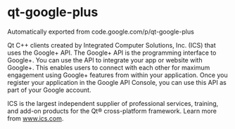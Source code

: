# qt-google-plus
Automatically exported from code.google.com/p/qt-google-plus

Qt C++ clients created by Integrated Computer Solutions, Inc. (ICS) that uses the Google+ API. The Google+ API is the programming interface to Google+. You can use the API to integrate your app or website with Google+. This enables users to connect with each other for maximum engagement using Google+ features from within your application. Once you register your application in the Google API Console, you can use this API as part of your Google account.

ICS is the largest independent supplier of professional services, training, and add-on products for the Qt® cross-platform framework. Learn more from www.ics.com. 
